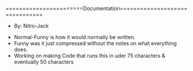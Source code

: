 =======================Documentation===============================
* By: Nitro-Jack

- Normal-Funny is how it would normally be written.
- Funny was it just compressed without the notes on what everything does.
- Working on making Code that runs this in uder 75 characters & eventually 50 characters
